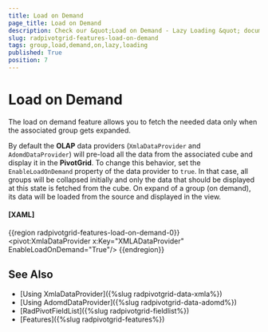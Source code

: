 ```yaml
---
title: Load on Demand
page_title: Load on Demand
description: Check our &quot;Load on Demand - Lazy Loading &quot; documentation article for the RadPivotGrid {{ site.framework_name }} control.
slug: radpivotgrid-features-load-on-demand
tags: group,load,demand,on,lazy,loading
published: True
position: 7
---
```


# Load on Demand

The load on demand feature allows you to fetch the needed data only when the associated group gets expanded.

By default the __OLAP__ data providers (`XmlaDataProvider` and `AdomdDataProvider`) will pre-load all the data from the associated cube and display it in the __PivotGrid__. To change this behavior, set the `EnableLoadOnDemand` property of the data provider to `true`. In that case, all groups will be collapsed initially and only the data that should be displayed at this state is fetched from the cube. On expand of a group (on demand), its data will be loaded from the source and displayed in the view.

#### __[XAML]__
{{region radpivotgrid-features-load-on-demand-0}}
	 <pivot:XmlaDataProvider x:Key="XMLADataProvider" EnableLoadOnDemand="True"/> 
{{endregion}}

## See Also  
 * [Using XmlaDataProvider]({%slug radpivotgrid-data-xmla%})
 * [Using AdomdDataProvider]({%slug radpivotgrid-data-adomd%})
 * [RadPivotFieldList]({%slug radpivotgrid-fieldlist%})
 * [Features]({%slug radpivotgrid-features%})

